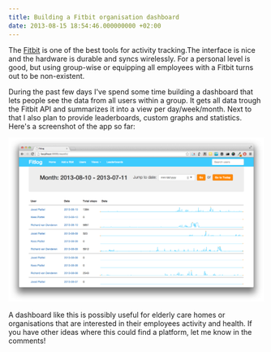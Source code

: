 ```yaml
---
title: Building a Fitbit organisation dashboard
date: 2013-08-15 18:54:46.000000000 +02:00
---
```

The [Fitbit](http://fitbit.com) is one of the best tools for activity tracking.The interface is nice and the hardware is durable and syncs wirelessly. For a personal level is good, but using group-wise or equipping all employees with a Fitbit turns out to be non-existent.

During the past few days I've spend some time building a dashboard that lets people see the data from all users within a group. It gets all data trough the Fitbit API and summarizes it into a view per day/week/month. Next to that I also plan to provide leaderboards, custom graphs and statistics. Here's a screenshot of the app so far:

![Fitbit organisation dashboard](/img/dashboard.png)

A dashboard like this is possibly useful for elderly care homes or organisations that are interested in their employees activity and health. If you have other ideas where this could find a platform, let me know in the comments!